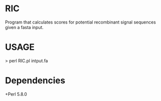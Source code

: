 RIC
===
Program that calculates scores for potential recombinant signal sequences given a fasta input.

USAGE
===
\> perl RIC.pl intput.fa

Dependencies
===
+Perl 5.8.0

